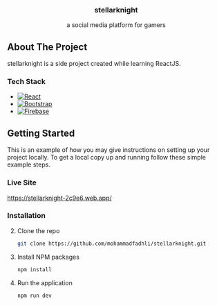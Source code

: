 <!-- Improved compatibility of back to top link: See: https://github.com/othneildrew/Best-README-Template/pull/73 -->
<a name="readme-top"></a>
<!--
*** Thanks for checking out the Best-README-Template. If you have a suggestion
*** that would make this better, please fork the repo and create a pull request
*** or simply open an issue with the tag "enhancement".
*** Don't forget to give the project a star!
*** Thanks again! Now go create something AMAZING! :D
-->



<!-- PROJECT SHIELDS -->
<!--
*** I'm using markdown "reference style" links for readability.
*** Reference links are enclosed in brackets [ ] instead of parentheses ( ).
*** See the bottom of this document for the declaration of the reference variables
*** for contributors-url, forks-url, etc. This is an optional, concise syntax you may use.
*** https://www.markdownguide.org/basic-syntax/#reference-style-links
-->
<!-- PROJECT LOGO -->
<br />
<div align="center">
  <h3 align="center">stellarknight</h3>

  <p align="center">
    a social media platform for gamers
    <br />
  </p>
</div>

<!-- ABOUT THE PROJECT -->
## About The Project

stellarknight is a side project created while learning ReactJS.

### Tech Stack

* [![React][React.js]][React-url]
* [![Bootstrap][Bootstrap.com]][Bootstrap-url]
* [![Firebase][Firebase]][Firebase-url]

<!-- GETTING STARTED -->
## Getting Started

This is an example of how you may give instructions on setting up your project locally.
To get a local copy up and running follow these simple example steps.

### Live Site

https://stellarknight-2c9e6.web.app/

### Installation

2. Clone the repo
   ```sh
   git clone https://github.com/mohammadfadhli/stellarknight.git
   ```
3. Install NPM packages
   ```sh
   npm install
   ```
4. Run the application
   ```sh
   npm run dev
   ```


<!-- MARKDOWN LINKS & IMAGES -->
<!-- https://www.markdownguide.org/basic-syntax/#reference-style-links -->
[React.js]: https://img.shields.io/badge/React-20232A?style=for-the-badge&logo=react&logoColor=61DAFB
[React-url]: https://reactjs.org/
[Bootstrap.com]: https://img.shields.io/badge/Bootstrap-563D7C?style=for-the-badge&logo=bootstrap&logoColor=white
[Bootstrap-url]: https://getbootstrap.com
[Firebase]: https://img.shields.io/badge/Firebase-039BE5?style=for-the-badge&logo=Firebase&logoColor=white
[Firebase-url]: https://firebase.google.com/